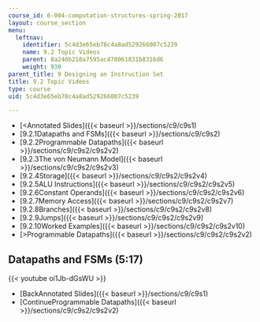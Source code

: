 ```yaml
---
course_id: 6-004-computation-structures-spring-2017
layout: course_section
menu:
  leftnav:
    identifier: 5c4d3e65eb78c4a8ad529266007c5239
    name: 9.2 Topic Videos
    parent: 8a240b218a7595ac478061831b8316d6
    weight: 930
parent_title: 9 Designing an Instruction Set
title: 9.2 Topic Videos
type: course
uid: 5c4d3e65eb78c4a8ad529266007c5239

---
```


*   [<Annotated Slides]({{< baseurl >}}/sections/c9/c9s1)
*   [9.2.1Datapaths and FSMs]({{< baseurl >}}/sections/c9/c9s2)
*   [9.2.2Programmable Datapaths]({{< baseurl >}}/sections/c9/c9s2/c9s2v2)
*   [9.2.3The von Neumann Model]({{< baseurl >}}/sections/c9/c9s2/c9s2v3)
*   [9.2.4Storage]({{< baseurl >}}/sections/c9/c9s2/c9s2v4)
*   [9.2.5ALU Instructions]({{< baseurl >}}/sections/c9/c9s2/c9s2v5)
*   [9.2.6Constant Operands]({{< baseurl >}}/sections/c9/c9s2/c9s2v6)
*   [9.2.7Memory Access]({{< baseurl >}}/sections/c9/c9s2/c9s2v7)
*   [9.2.8Branches]({{< baseurl >}}/sections/c9/c9s2/c9s2v8)
*   [9.2.9Jumps]({{< baseurl >}}/sections/c9/c9s2/c9s2v9)
*   [9.2.10Worked Examples]({{< baseurl >}}/sections/c9/c9s2/c9s2v10)
*   [\>Programmable Datapaths]({{< baseurl >}}/sections/c9/c9s2/c9s2v2)

Datapaths and FSMs (5:17)
-------------------------

{{< youtube oi1Jb-dGsWU >}}

*   [BackAnnotated Slides]({{< baseurl >}}/sections/c9/c9s1)
*   [ContinueProgrammable Datapaths]({{< baseurl >}}/sections/c9/c9s2/c9s2v2)